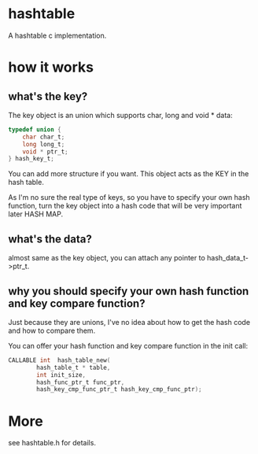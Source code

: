 # hashtable
A hashtable c implementation.

# how it works

## what's the key?

The key object is an union which supports char, long and void * data:
```c
typedef union {
    char char_t;
    long long_t;
    void * ptr_t;
} hash_key_t;
```

You can add more structure if you want. This object acts as the KEY in the hash table.

As I'm no sure the real type of keys, so you have to specify your own hash function, turn the key object into a hash code that will be very important later HASH MAP.

## what's the data?
almost same as the key object, you can attach any pointer to hash_data_t->ptr_t.

## why you should specify your own hash function and key compare function?
Just because they are unions, I've no idea about how to get the hash code and how to compare them. 

You can offer your hash function and key compare function in the init call:
```c
CALLABLE int  hash_table_new(
        hash_table_t * table, 
        int init_size, 
        hash_func_ptr_t func_ptr, 
        hash_key_cmp_func_ptr_t hash_key_cmp_func_ptr);
```

# More

see hashtable.h for details.
